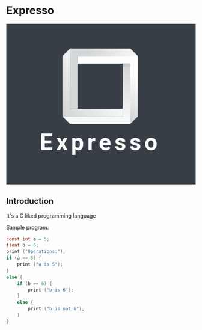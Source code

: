 # Expresso

![logo](assets/logo_1.png)

## Introduction

It's a C liked programming language

Sample program:

```c
const int a = 5;
float b = 6;
print ("Operations:");
if (a == 5) {
    print ("a is 5");
}
else {
    if (b == 6) {
        print ("b is 6");
    }
    else {
        print ("b is not 6");
    }
}
```

